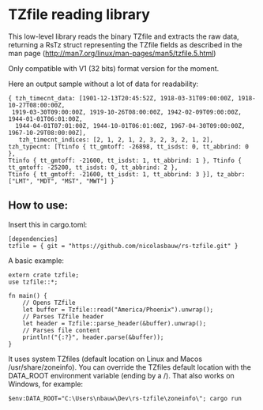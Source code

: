 # TZfile reading library

This low-level library reads the binary TZfile and extracts the raw data, returning a RsTz struct representing the TZfile fields as described in the man page (http://man7.org/linux/man-pages/man5/tzfile.5.html)

Only compatible with V1 (32 bits) format version for the moment.

Here an output sample without a lot of data for readability:

```
{ tzh_timecnt_data: [1901-12-13T20:45:52Z, 1918-03-31T09:00:00Z, 1918-10-27T08:00:00Z,
 1919-03-30T09:00:00Z, 1919-10-26T08:00:00Z, 1942-02-09T09:00:00Z, 1944-01-01T06:01:00Z,
  1944-04-01T07:01:00Z, 1944-10-01T06:01:00Z, 1967-04-30T09:00:00Z, 1967-10-29T08:00:00Z],
   tzh_timecnt_indices: [2, 1, 2, 1, 2, 3, 2, 3, 2, 1, 2], tzh_typecnt: [Ttinfo { tt_gmtoff: -26898, tt_isdst: 0, tt_abbrind: 0 },
Ttinfo { tt_gmtoff: -21600, tt_isdst: 1, tt_abbrind: 1 }, Ttinfo { tt_gmtoff: -25200, tt_isdst: 0, tt_abbrind: 2 },
Ttinfo { tt_gmtoff: -21600, tt_isdst: 1, tt_abbrind: 3 }], tz_abbr: ["LMT", "MDT", "MST", "MWT"] }
```

## How to use:

Insert this in cargo.toml:
```
[dependencies]
tzfile = { git = "https://github.com/nicolasbauw/rs-tzfile.git" }
```

A basic example:

```
extern crate tzfile;
use tzfile::*;

fn main() {
    // Opens TZfile
    let buffer = Tzfile::read("America/Phoenix").unwrap();
    // Parses TZfile header
    let header = Tzfile::parse_header(&buffer).unwrap();
    // Parses file content
    println!("{:?}", header.parse(&buffer));
}
```

It uses system TZfiles (default location on Linux and Macos /usr/share/zoneinfo). You can override the TZfiles default location with the DATA_ROOT environment variable (ending by a /). That also works on Windows, for example:

```
$env:DATA_ROOT="C:\Users\nbauw\Dev\rs-tzfile\zoneinfo\"; cargo run
```